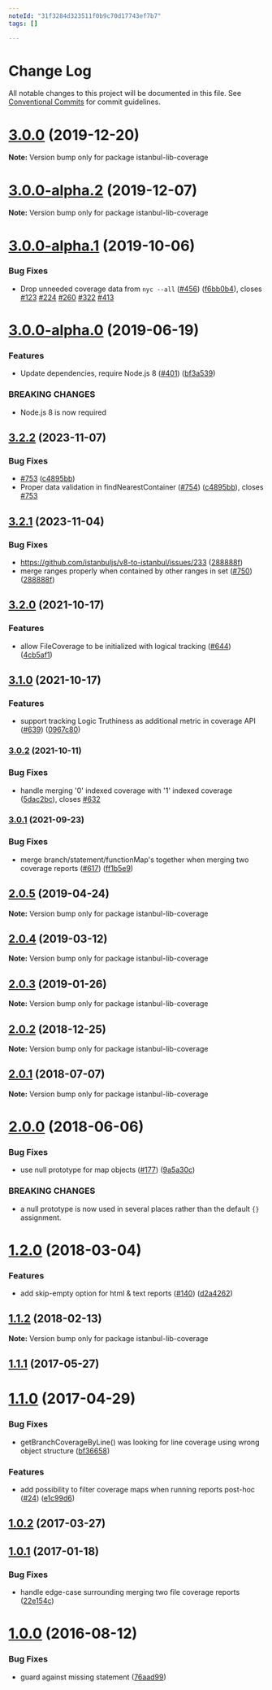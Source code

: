 ```yaml
---
noteId: "31f3284d323511f0b9c70d17743ef7b7"
tags: []

---
```


# Change Log

All notable changes to this project will be documented in this file.
See [Conventional Commits](https://conventionalcommits.org) for commit guidelines.

# [3.0.0](https://github.com/istanbuljs/istanbuljs/compare/istanbul-lib-coverage@3.0.0-alpha.2...istanbul-lib-coverage@3.0.0) (2019-12-20)

**Note:** Version bump only for package istanbul-lib-coverage





# [3.0.0-alpha.2](https://github.com/istanbuljs/istanbuljs/compare/istanbul-lib-coverage@3.0.0-alpha.1...istanbul-lib-coverage@3.0.0-alpha.2) (2019-12-07)

**Note:** Version bump only for package istanbul-lib-coverage





# [3.0.0-alpha.1](https://github.com/istanbuljs/istanbuljs/compare/istanbul-lib-coverage@3.0.0-alpha.0...istanbul-lib-coverage@3.0.0-alpha.1) (2019-10-06)


### Bug Fixes

* Drop unneeded coverage data from `nyc --all` ([#456](https://github.com/istanbuljs/istanbuljs/issues/456)) ([f6bb0b4](https://github.com/istanbuljs/istanbuljs/commit/f6bb0b4)), closes [#123](https://github.com/istanbuljs/istanbuljs/issues/123) [#224](https://github.com/istanbuljs/istanbuljs/issues/224) [#260](https://github.com/istanbuljs/istanbuljs/issues/260) [#322](https://github.com/istanbuljs/istanbuljs/issues/322) [#413](https://github.com/istanbuljs/istanbuljs/issues/413)





# [3.0.0-alpha.0](https://github.com/istanbuljs/istanbuljs/compare/istanbul-lib-coverage@2.0.5...istanbul-lib-coverage@3.0.0-alpha.0) (2019-06-19)


### Features

* Update dependencies, require Node.js 8 ([#401](https://github.com/istanbuljs/istanbuljs/issues/401)) ([bf3a539](https://github.com/istanbuljs/istanbuljs/commit/bf3a539))


### BREAKING CHANGES

* Node.js 8 is now required





## [3.2.2](https://github.com/istanbuljs/istanbuljs/compare/istanbul-lib-coverage-v3.2.1...istanbul-lib-coverage-v3.2.2) (2023-11-07)


### Bug Fixes

* [#753](https://github.com/istanbuljs/istanbuljs/issues/753) ([c4895bb](https://github.com/istanbuljs/istanbuljs/commit/c4895bb418c55700182f481b914b74b2865a9bea))
* Proper data validation in findNearestContainer ([#754](https://github.com/istanbuljs/istanbuljs/issues/754)) ([c4895bb](https://github.com/istanbuljs/istanbuljs/commit/c4895bb418c55700182f481b914b74b2865a9bea)), closes [#753](https://github.com/istanbuljs/istanbuljs/issues/753)

## [3.2.1](https://github.com/istanbuljs/istanbuljs/compare/istanbul-lib-coverage-v3.2.0...istanbul-lib-coverage-v3.2.1) (2023-11-04)


### Bug Fixes

* https://github.com/istanbuljs/v8-to-istanbul/issues/233 ([288888f](https://github.com/istanbuljs/istanbuljs/commit/288888fef02ea35baf536bdd4d390ee12233ceb3))
* merge ranges properly when contained by other ranges in set ([#750](https://github.com/istanbuljs/istanbuljs/issues/750)) ([288888f](https://github.com/istanbuljs/istanbuljs/commit/288888fef02ea35baf536bdd4d390ee12233ceb3))

## [3.2.0](https://www.github.com/istanbuljs/istanbuljs/compare/istanbul-lib-coverage-v3.1.0...istanbul-lib-coverage-v3.2.0) (2021-10-17)


### Features

* allow FileCoverage to be initialized with logical tracking ([#644](https://www.github.com/istanbuljs/istanbuljs/issues/644)) ([4cb5af1](https://www.github.com/istanbuljs/istanbuljs/commit/4cb5af1daaf33c3e9a5f3ee44f6bb7f958e5ba04))

## [3.1.0](https://www.github.com/istanbuljs/istanbuljs/compare/istanbul-lib-coverage-v3.0.2...istanbul-lib-coverage-v3.1.0) (2021-10-17)


### Features

* support tracking Logic Truthiness as additional metric in coverage API ([#639](https://www.github.com/istanbuljs/istanbuljs/issues/639)) ([0967c80](https://www.github.com/istanbuljs/istanbuljs/commit/0967c80b905c3c17675ff2185b2325784e8dc0a2))

### [3.0.2](https://www.github.com/istanbuljs/istanbuljs/compare/istanbul-lib-coverage-v3.0.1...istanbul-lib-coverage-v3.0.2) (2021-10-11)


### Bug Fixes

* handle merging '0' indexed coverage with '1' indexed coverage ([5dac2bc](https://www.github.com/istanbuljs/istanbuljs/commit/5dac2bcf28d6f27dbb720be72c2b692153418ab5)), closes [#632](https://www.github.com/istanbuljs/istanbuljs/issues/632)

### [3.0.1](https://www.github.com/istanbuljs/istanbuljs/compare/istanbul-lib-coverage-v3.0.0...istanbul-lib-coverage-v3.0.1) (2021-09-23)


### Bug Fixes

* merge branch/statement/functionMap's together when merging two coverage reports ([#617](https://www.github.com/istanbuljs/istanbuljs/issues/617)) ([ff1b5e9](https://www.github.com/istanbuljs/istanbuljs/commit/ff1b5e915201e4ff8f737010509bab98d8238118))

## [2.0.5](https://github.com/istanbuljs/istanbuljs/compare/istanbul-lib-coverage@2.0.4...istanbul-lib-coverage@2.0.5) (2019-04-24)

**Note:** Version bump only for package istanbul-lib-coverage





## [2.0.4](https://github.com/istanbuljs/istanbuljs/compare/istanbul-lib-coverage@2.0.3...istanbul-lib-coverage@2.0.4) (2019-03-12)

**Note:** Version bump only for package istanbul-lib-coverage





## [2.0.3](https://github.com/istanbuljs/istanbuljs/compare/istanbul-lib-coverage@2.0.2...istanbul-lib-coverage@2.0.3) (2019-01-26)

**Note:** Version bump only for package istanbul-lib-coverage





<a name="2.0.2"></a>
## [2.0.2](https://github.com/istanbuljs/istanbuljs/compare/istanbul-lib-coverage@2.0.1...istanbul-lib-coverage@2.0.2) (2018-12-25)




**Note:** Version bump only for package istanbul-lib-coverage

<a name="2.0.1"></a>
## [2.0.1](https://github.com/istanbuljs/istanbuljs/compare/istanbul-lib-coverage@2.0.0...istanbul-lib-coverage@2.0.1) (2018-07-07)




**Note:** Version bump only for package istanbul-lib-coverage

<a name="2.0.0"></a>
# [2.0.0](https://github.com/istanbuljs/istanbuljs/compare/istanbul-lib-coverage@1.2.0...istanbul-lib-coverage@2.0.0) (2018-06-06)


### Bug Fixes

* use null prototype for map objects ([#177](https://github.com/istanbuljs/istanbuljs/issues/177)) ([9a5a30c](https://github.com/istanbuljs/istanbuljs/commit/9a5a30c))


### BREAKING CHANGES

* a null prototype is now used in several places rather than the default `{}` assignment.




<a name="1.2.0"></a>
# [1.2.0](https://github.com/istanbuljs/istanbuljs/compare/istanbul-lib-coverage@1.1.2...istanbul-lib-coverage@1.2.0) (2018-03-04)


### Features

* add skip-empty option for html & text reports ([#140](https://github.com/istanbuljs/istanbuljs/issues/140)) ([d2a4262](https://github.com/istanbuljs/istanbuljs/commit/d2a4262))




<a name="1.1.2"></a>
## [1.1.2](https://github.com/istanbuljs/istanbuljs/compare/istanbul-lib-coverage@1.1.1...istanbul-lib-coverage@1.1.2) (2018-02-13)




**Note:** Version bump only for package istanbul-lib-coverage

<a name="1.1.1"></a>
## [1.1.1](https://github.com/istanbuljs/istanbuljs/compare/istanbul-lib-coverage@1.1.0...istanbul-lib-coverage@1.1.1) (2017-05-27)




<a name="1.1.0"></a>
# [1.1.0](https://github.com/istanbuljs/istanbul-lib-coverage/compare/istanbul-lib-coverage@1.0.2...istanbul-lib-coverage@1.1.0) (2017-04-29)


### Bug Fixes

* getBranchCoverageByLine() was looking for line coverage using wrong object structure ([bf36658](https://github.com/istanbuljs/istanbul-lib-coverage/commit/bf36658))


### Features

* add possibility to filter coverage maps when running reports post-hoc ([#24](https://github.com/istanbuljs/istanbuljs/issues/24)) ([e1c99d6](https://github.com/istanbuljs/istanbul-lib-coverage/commit/e1c99d6))




<a name="1.0.2"></a>
## [1.0.2](https://github.com/istanbuljs/istanbul-lib-coverage/compare/istanbul-lib-coverage@1.0.1...istanbul-lib-coverage@1.0.2) (2017-03-27)

<a name="1.0.1"></a>
## [1.0.1](https://github.com/istanbuljs/istanbul-lib-coverage/compare/v1.0.0...v1.0.1) (2017-01-18)


### Bug Fixes

* handle edge-case surrounding merging two file coverage reports ([22e154c](https://github.com/istanbuljs/istanbul-lib-coverage/commit/22e154c))



<a name="1.0.0"></a>
# [1.0.0](https://github.com/istanbuljs/istanbul-lib-coverage/compare/v1.0.0-alpha.3...v1.0.0) (2016-08-12)


### Bug Fixes

* guard against missing statement ([76aad99](https://github.com/istanbuljs/istanbul-lib-coverage/commit/76aad99))
